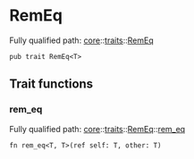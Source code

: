 # RemEq

Fully qualified path: [core](./core.md)::[traits](./core-traits.md)::[RemEq](./core-traits-RemEq.md)

<pre><code class="language-cairo">pub trait RemEq&lt;T&gt;</code></pre>

## Trait functions

### rem_eq

Fully qualified path: [core](./core.md)::[traits](./core-traits.md)::[RemEq](./core-traits-RemEq.md)::[rem_eq](./core-traits-RemEq.md#rem_eq)

<pre><code class="language-cairo">fn rem_eq&lt;T, T&gt;(ref self: T, other: T)</code></pre>


